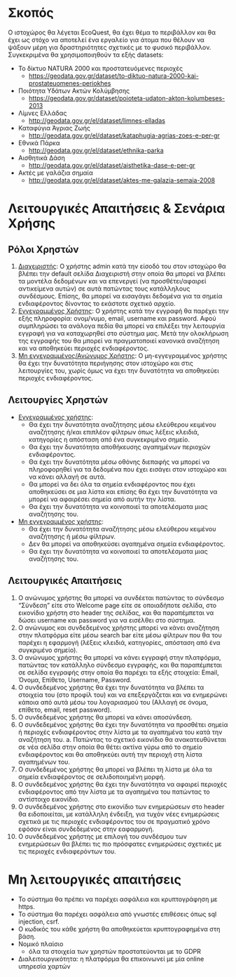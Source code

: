 # Σκοπός
Ο ιστοχώρος θα λέγεται EcoQuest, θα έχει θέμα το περιβάλλον και θα έχει ως στόχο να αποτελεί ένα εργαλείο για άτομα που θέλουν να ψάξουν μέρη για δραστηριότητες σχετικές με το φυσικό περιβάλλον. Συγκεκριμένα θα χρησιμοποιηθούν τα εξής datasets: 
- Το δίκτυο NATURA 2000 και προστατευόμενες περιοχές
    - https://geodata.gov.gr/dataset/to-diktuo-natura-2000-kai-prostateuomenes-periokhes
- Ποιότητα Υδάτων Ακτών Κολύμβησης
    - https://geodata.gov.gr/dataset/poioteta-udaton-akton-kolumbeses-2013
- Λίμνες Ελλάδας
    - http://geodata.gov.gr/el/dataset/limnes-elladas
- Καταφύγια Άγριας Ζωής
    - http://geodata.gov.gr/el/dataset/kataphugia-agrias-zoes-e-per-gr
- Εθνικά Πάρκα
    - http://geodata.gov.gr/el/dataset/ethnika-parka
- Αισθητικά Δάση
    - http://geodata.gov.gr/el/dataset/aisthetika-dase-e-per-gr
- Ακτές με γαλάζια σημαία
    - http://geodata.gov.gr/el/dataset/aktes-me-galazia-semaia-2008
 
# Λειτουργικές Απαιτήσεις & Σενάρια Χρήσης

## Ρόλοι Χρηστών
1. <ins>Διαχειριστής</ins>: Ο χρήστης admin κατά την είσοδό του στον ιστοχώρο θα βλέπει την default σελίδα Διαχειριστή στην οποία θα μπορεί να βλέπει τα μοντέλα δεδομένων και να επενεργεί (να προσθέτει/αφαιρεί αντικείμενα αυτών) σε αυτά πατώντας τους κατάλληλους συνδέσμους. Επίσης, θα μπορεί να εισαγάγει δεδομένα για τα σημεία ενδιαφέροντος δίνοντας το εκάστοτε σχετικό αρχείο.
2. <ins>Εγγεγραμμένος Χρήστης</ins>: Ο χρήστης κατά την εγγραφή θα παρέχει την εξής πληροφορία: ονομ/νυμο, email, username και password. Αφού συμπληρώσει τα ανάλογα πεδία θα μπορεί να επιλέξει την λειτουργία εγγραφή για να καταχωρηθεί στο σύστημα μας. Μετά την ολοκλήρωση της εγγραφής του θα μπορεί να πραγματοποιεί κανονικά αναζήτηση και να αποθηκεύει περιοχές ενδιαφέροντος.
3. <ins>Μη εγγεγραμμένος/Ανώνυμος Χρήστης</ins>: Ο μη-εγγεγραμμένος χρήστης θα έχει την δυνατότητα περιήγησης στον ιστοχώρο και στις λειτουργίες του, χωρίς όμως να έχει την δυνατότητα να αποθηκεύει περιοχές ενδιαφέροντος.  

## Λειτουργίες Χρηστών
- <ins>Εγγεγραμμένος χρήστης</ins>:
    - Θα έχει την δυνατότητα αναζήτησης μέσω ελεύθερου κειμένου αναζήτησης ή/και επιπλέον φίλτρων όπως λέξεις κλειδιά, κατηγορίες η απόσταση από ένα συγκεκριμένο σημείο.
    - Θα έχει την δυνατότητα αποθήκευσης αγαπημένων περιοχών ενδιαφέροντος.
    - Θα έχει την δυνατότητα μέσω οθόνης διεπαφής να μπορεί να πληροφορηθεί για τα δεδομένα που έχει εισάγει στον ιστοχώρο και να κάνει αλλαγή σε αυτά.
    - Θα μπορεί να δει όλα τα σημεία ενδιαφέροντος που έχει αποθηκεύσει σε μια λίστα και επίσης θα έχει την δυνατότητα να μπορεί να αφαιρέσει σημεία από αυτήν την λίστα.
    - Θα έχει την δυνατότητα να κοινοποιεί τα αποτελέσματα μιας αναζήτησης του.
- <ins>Μη εγγεγραμμένος χρήστης</ins>:
    - Θα έχει την δυνατότητα αναζήτησης μέσω ελεύθερου κειμένου αναζήτησης ή μέσω φίλτρων.
    - Δεν θα μπορεί να αποθηκεύσει αγαπημένα σημεία ενδιαφέροντος.
    - Θα έχει την δυνατότητα να κοινοποιεί τα αποτελέσματα μιας αναζήτησης του.

## Λειτουργικές Απαιτήσεις
1. Ο ανώνυμος χρήστης θα μπορεί να συνδέεται πατώντας το σύνδεσμο “Σύνδεση” είτε στο Welcome page είτε σε οποιαδήποτε σελίδα, στο εικονίδιο χρήστη στο header της σελίδας, και θα παραπέμπεται να δώσει username και password για να εισέλθει στο σύστημα.
2. Ο ανώνυμος και συνδεδεμένος χρήστης μπορεί να κάνει αναζήτηση στην πλατφόρμα είτε μέσω search bar είτε μέσω φίλτρων που θα του παρέχει η εφαρμογή (λέξεις κλειδιά, κατηγορίες, απόσταση από ένα συγκριμένο σημείο).
3. Ο ανώνυμος χρήστης θα μπορεί να κάνει εγγραφή στην πλατφόρμα, πατώντας τον κατάλληλο σύνδεσμο εγγραφής, και θα παραπέμπεται σε σελίδα εγγραφής στην οποία θα παρέχει τα εξής στοιχεία: Email, Όνομα, Επίθετο, Username, Password.
4. Ο συνδεδεμένος χρήστης θα έχει την δυνατότητα να βλέπει τα στοιχεία του (στο προφίλ του) και να επεξεργάζεται και να ενημερώνει κάποια από αυτά μέσω του λογαριασμού του (Αλλαγή σε όνομα, επίθετο, email, reset password).
5. Ο συνδεδεμένος χρήστης θα μπορεί να κάνει αποσύνδεση.
6. Ο συνδεδεμένος χρήστης θα έχει την δυνατότητα να προσθέτει σημεία ή περιοχές ενδιαφέροντος στην λίστα με τα αγαπημένα του κατά την αναζήτηση του.
    a. Πατώντας το σχετικό εικονίδιο θα ανακατευθύνεται σε νέα σελίδα στην οποία θα θέτει ακτίνα γύρω από το σημείο ενδιαφέροντος και θα αποθηκεύει αυτή την περιοχή στη λίστα αγαπημένων του.
7. Ο συνδεδεμένος χρήστης θα μπορεί να βλέπει τη λίστα με όλα τα σημεία ενδιαφέροντος σε σελιδοποιημένη μορφή.
8. Ο συνδεδεμένος χρήστης θα έχει την δυνατότητα να αφαιρεί περιοχές ενδιαφέροντος από την λίστα με τα αγαπημένα του πατώντας το αντίστοιχο εικονίδιο.
9. Ο συνδεδεμένος χρήστης στο εικονίδιο των ενημερώσεων στο header θα ειδοποιείται, με κατάλληλη ένδειξη, για τυχόν νέες ενημερώσεις σχετικά με τις περιοχές ενδιαφέροντος του σε πραγματικό χρόνο εφόσον είναι συνδεδεμένος στην εαφαρμογή.
10. Ο συνδεδεμένος χρήστης με επιλογή του συνδέσμου των ενημερώσεων θα βλέπει τις πιο πρόσφατες ενημερώσεις σχετικές με τις περιοχές ενδιαφερόντων του.
    
# Μη λειτουργικές απαιτήσεις
- Το σύστημα θα πρέπει να παρέχει ασφάλεια και κρυπτογράφηση με https.
- Το σύστημα θα παρέχει ασφάλεια από γνωστές επιθέσεις όπως sql injection, csrf.
- Ο κωδικός του κάθε χρήστη θα αποθηκεύεται κρυπτογραφημένα στη βάση.
- Νομικό πλαίσιο
    - όλα τα στοιχεία των χρηστών προστατεύονται με το GDPR
- Διαλειτουργικότητα: η πλατφόρμα θα επικοινωνεί με μία online υπηρεσία χαρτών
